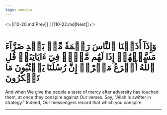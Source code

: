 ```yaml
---
tags: meccan
---
```


👈 [[10-20.md|Prev]] | [[10-22.md|Next]] 👉

# وَإِذَآ أَذَقۡنَا ٱلنَّاسَ رَحۡمَةٗ مِّنۢ بَعۡدِ ضَرَّآءَ مَسَّتۡهُمۡ إِذَا لَهُم مَّكۡرٞ فِيٓ ءَايَاتِنَاۚ قُلِ ٱللَّهُ أَسۡرَعُ مَكۡرًاۚ إِنَّ رُسُلَنَا يَكۡتُبُونَ مَا تَمۡكُرُونَ

And when We give the people a taste of mercy after adversity has touched them, at once they conspire against Our verses. Say, "Allah is swifter in strategy." Indeed, Our messengers record that which you conspire

---

